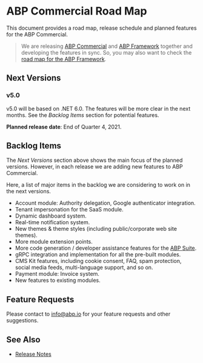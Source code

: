 # ABP Commercial Road Map

This document provides a road map, release schedule and planned features for the ABP Commercial.

> We are releasing [ABP Commercial](https://commercial.abp.io/) and [ABP Framework](https://abp.io/) together and developing the features in sync. So, you may also want to check the [road map for the ABP Framework](https://docs.abp.io/en/abp/latest/Road-Map).

## Next Versions

### v5.0

v5.0 will be based on .NET 6.0. The features will be more clear in the next months. See the *Backlog Items* section for potential features.

**Planned release date**: End of Quarter 4, 2021.

## Backlog Items

The *Next Versions* section above shows the main focus of the planned versions. However, in each release we are adding new features to ABP Commercial.

Here, a list of major items in the backlog we are considering to work on in the next versions.

* Account module: Authority delegation, Google authenticator integration.
* Tenant impersonation for the SaaS module.
* Dynamic dashboard system.
* Real-time notification system.
* New themes & theme styles (including public/corporate web site themes).
* More module extension points.
* More code generation / developer assistance features for the [ABP Suite](https://commercial.abp.io/tools/suite).
* gRPC integration and implementation for all the pre-built modules.
* CMS Kit features, including cookie consent, FAQ, spam protection, social media feeds, multi-language support, and so on.
* Payment module: Invoice system.
* New features to existing modules.

## Feature Requests

Please contact to info@abp.io for your feature requests and other suggestions.

## See Also

* [Release Notes](release-notes.md)